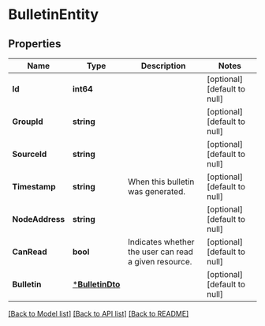 # BulletinEntity

## Properties
Name | Type | Description | Notes
------------ | ------------- | ------------- | -------------
**Id** | **int64** |  | [optional] [default to null]
**GroupId** | **string** |  | [optional] [default to null]
**SourceId** | **string** |  | [optional] [default to null]
**Timestamp** | **string** | When this bulletin was generated. | [optional] [default to null]
**NodeAddress** | **string** |  | [optional] [default to null]
**CanRead** | **bool** | Indicates whether the user can read a given resource. | [optional] [default to null]
**Bulletin** | [***BulletinDto**](BulletinDTO.md) |  | [optional] [default to null]

[[Back to Model list]](../README.md#documentation-for-models) [[Back to API list]](../README.md#documentation-for-api-endpoints) [[Back to README]](../README.md)

